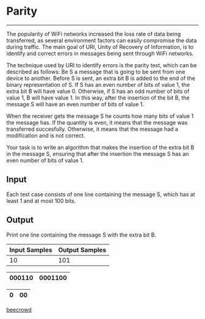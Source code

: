 # Parity

---

The popularity of WiFi networks increased the loss rate of data being transferred, as several environment factors can easily compromise the data during traffic. The main goal of URI, Unity of Recovery of Information, is to identify and correct errors in messages being sent through WiFi networks.

The technique used by URI to identify errors is the parity test, which can be described as follows: Be S a message that is going to be sent from one device to another. Before S is sent, an extra bit B is added to the end of the binary representation of S. If S has an even number of bits of value 1, the extra bit B will have value 0. Otherwise, if S has an odd number of bits of value 1, B will have value 1. In this way, after the insertion of the bit B, the message S will have an even number of bits of value 1.

When the receiver gets the message S he counts how many bits of value 1 the message has. If the quantity is even, it means that the message was transferred succesfully. Otherwise, it means that the message had a modification and is not correct.

Your task is to write an algorithm that makes the insertion of the extra bit B in the message S, ensuring that after the insertion the message S has an even number of bits of value 1.

## Input

Each test case consists of one line containing the message S, which has at least 1 and at most 100 bits.

## Output

Print one line containing the message S with the extra bit B.

| Input Samples | Output Samples |
| ------------- | -------------- |
| 10            | 101            |

| 000110 | 0001100 |
| ------ | ------- |

| 0   | 00  |
| --- | --- |

[beecrowd](https://www.beecrowd.com.br/judge/en/problems/view/2176)
